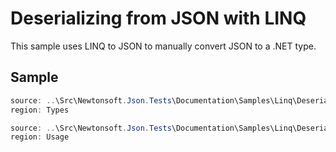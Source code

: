 ﻿# Deserializing from JSON with LINQ

This sample uses LINQ to JSON to manually convert JSON to a .NET type. 

## Sample

```csharp Types
source: ..\Src\Newtonsoft.Json.Tests\Documentation\Samples\Linq\DeserializeWithLinq.cs
region: Types
```

```csharp Usage
source: ..\Src\Newtonsoft.Json.Tests\Documentation\Samples\Linq\DeserializeWithLinq.cs
region: Usage
```
